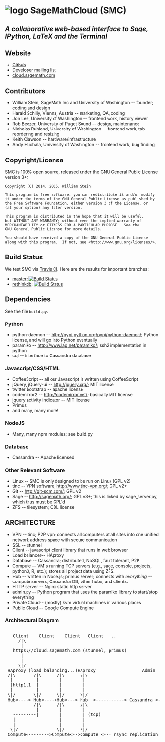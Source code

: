 # ![logo](https://cloud.sagemath.com/favicon-48.png) SageMathCloud (SMC)

## _A collaborative web-based interface to Sage, IPython, LaTeX and the Terminal_

## Website

   * [Github](https://github.com/sagemathinc/smc)
   * [Developer mailing list](https://groups.google.com/forum/#!forum/sage-cloud-devel)
   * [cloud.sagemath.com](https://cloud.sagemath.com)

## Contributors

   * William Stein, SageMath Inc and University of Washington -- founder; coding and design
   * Harald Schilly, Vienna, Austria -- marketing, QA, coding
   * Jon Lee, University of Washington -- frontend work, history viewer
   * Rob Beezer, University of Puget Sound -- design, maintenance
   * Nicholas Ruhland, University of Washington -- frontend work, tab reordering and resizing
   * Keith Clawson -- hardware/infrastructure
   * Andy Huchala, University of Washington -- frontend work, bug finding

## Copyright/License

SMC is 100% open source, released under the GNU General Public License version 3+:

    Copyright (C) 2014, 2015, William Stein

    This program is free software: you can redistribute it and/or modify
    it under the terms of the GNU General Public License as published by
    the Free Software Foundation, either version 3 of the License, or
    (at your option) any later version.

    This program is distributed in the hope that it will be useful,
    but WITHOUT ANY WARRANTY; without even the implied warranty of
    MERCHANTABILITY or FITNESS FOR A PARTICULAR PURPOSE.  See the
    GNU General Public License for more details.

    You should have received a copy of the GNU General Public License
    along with this program.  If not, see <http://www.gnu.org/licenses/>.


## Build Status

We test SMC via [Travis CI](https://travis-ci.org).
Here are the results for important branches:

* [master](https://github.com/sagemathinc/smc/):
  [![Build Status](https://travis-ci.org/sagemathinc/smc.svg?branch=master)](https://travis-ci.org/sagemathinc/smc)
* [rethinkdb](https://github.com/sagemathinc/smc/tree/rethinkdb):
  [![Build Status](https://travis-ci.org/sagemathinc/smc.svg?branch=rethinkdb)](https://travis-ci.org/sagemathinc/smc)

## Dependencies

See the file `build.py`.

### Python

   * python-daemon -- http://pypi.python.org/pypi/python-daemon/; Python license, and will go into Python eventually
   * paramiko -- http://www.lag.net/paramiko/; ssh2 implementation in python
   * cql -- interface to Cassandra database

### Javascript/CSS/HTML

   * CoffeeScript -- all our Javascript is written using CoffeeScript
   * jQuery, jQuery-ui -- http://jquery.org/; MIT license
   * twitter bootstrap -- apache license
   * codemirror2 -- http://codemirror.net/; basically MIT license
   * jquery activity indicator -- MIT license
   * Primus
   * and many, many more!

### NodeJS

   * Many, many npm modules; see build.py

### Database

   * Cassandra -- Apache licensed

### Other Relevant Software

   * Linux -- SMC is only designed to be run on Linux (GPL v2)
   * tinc  -- VPN software; http://www.tinc-vpn.org/; GPL v2+
   * Git   -- http://git-scm.com/; GPL v2
   * Sage  -- http://sagemath.org/; GPL v3+; this is linked by sage_server.py, which thus must be GPL'd
   * ZFS   -- filesystem; CDL license

## ARCHITECTURE

  * VPN          -- tinc; P2P vpn; connects all computers at all sites into one unified network address space with secure communication
  * SSL          -- stunnel
  * Client       -- javascript client library that runs in web browser
  * Load balancer-- HAproxy
  * Database     -- Cassandra; distributed, NoSQL, fault tolerant, P2P
  * Compute      -- VM's running TCP servers (e.g., sage, console, projects, python3, R, etc.); stores all project data using ZFS.
  * Hub          -- written in Node.js; primus server; connects with *everything* -- compute servers, Cassandra DB, other hubs, and clients.
  * HTTP server  -- Nginx static http server
  * admin.py     -- Python program that uses the paramiko library to start/stop everything
  * Private Cloud-- (mostly) kvm virtual machines in various places
  * Public Cloud -- Google Compute Engine

### Architectural Diagram
<pre>

   Client    Client    Client   Client  ...
     /|\
      |
   https://cloud.sagemath.com (stunnel, primus)
      |
      |
     \|/
 HAproxy (load balancing...)HAproxy                  Admin     (monitor and control system)
 /|\       /|\      /|\      /|\
  |         |        |        |
  |http1.1  |        |        |
  |         |        |        |
 \|/       \|/      \|/      \|/
 Hub<----> Hub<---->Hub<---> Hub  <-----------> Cassandra <--> Cassandra  <--> Cassandra ...
           /|\      /|\      /|\
            |        |        |
   ---------|        |        | (tcp)
   |                 |        |
   |                 |        |
  \|/               \|/      \|/
 Compute<-------->Compute<-->Compute <--- rsync replication  to Storage Server, which has BTRFS snapshots

</pre>





